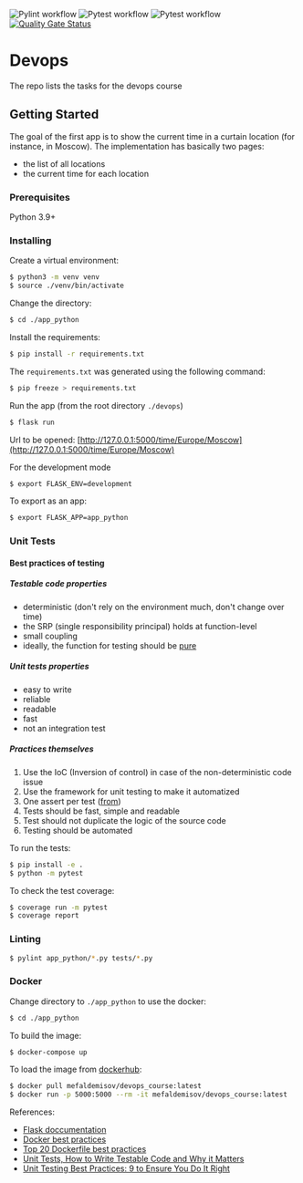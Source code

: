 ![Pylint workflow](https://github.com/MefAldemisov/devops/actions/workflows/pylint.yml/badge.svg)
![Pytest workflow](https://github.com/MefAldemisov/devops/actions/workflows/pytest.yml/badge.svg)
![Pytest workflow](https://github.com/MefAldemisov/devops/actions/workflows/docker.yml/badge.svg)
[![Quality Gate Status](https://sonarcloud.io/api/project_badges/measure?project=MefAldemisov_devops&metric=alert_status)](https://sonarcloud.io/dashboard?id=MefAldemisov_devops)

# Devops

The repo lists the tasks for the  devops course

## Getting Started

The goal of the first app is to show the current time in a curtain location (for instance, in Moscow).
The implementation has basically two pages:
- the list of all locations
- the current time for each location


### Prerequisites

Python 3.9+

### Installing

Create a virtual environment:
```bash
$ python3 -m venv venv
$ source ./venv/bin/activate
```
Change the directory:
```bash
$ cd ./app_python
```
Install the requirements:
```bash
$ pip install -r requirements.txt
```
The `requirements.txt` was generated using the following command:
```bash
$ pip freeze > requirements.txt
```
Run the app (from the root directory `./devops`)
```bash
$ flask run
```

Url to be opened:
[http://127.0.0.1:5000/time/Europe/Moscow](http://127.0.0.1:5000/time/Europe/Moscow)

For the development mode
```bash
$ export FLASK_ENV=development
```
To export as an app:
```bash
$ export FLASK_APP=app_python
```

### Unit Tests

#### Best practices of testing

##### Testable code properties

- deterministic (don't rely on the environment much, don't change over time) 
- the SRP (single responsibility principal) holds at function-level
- small coupling
- ideally, the function for testing should be [pure](https://en.wikipedia.org/wiki/Pure_function)

##### Unit tests properties

- easy to write
- reliable
- readable
- fast
- not an integration test

##### Practices themselves

1. Use the IoC (Inversion of control) in case of the non-deterministic code issue
2. Use the framework for unit testing to make it automatized
3. One assert per test ([from](https://stackify.com/unit-testing-basics-best-practices/))
4. Tests should be fast, simple and readable
5. Test should not duplicate the logic of the source code
6. Testing should be automated

To run the tests:
```bash
$ pip install -e .    
$ python -m pytest
```
To check the test coverage:
```bash
$ coverage run -m pytest
$ coverage report
```

### Linting

```bash
$ pylint app_python/*.py tests/*.py
```

### Docker

Change directory to `./app_python` to use the docker:
```bash
$ cd ./app_python
```
To build the image:
```bash
$ docker-compose up
```
To load the image from [dockerhub](https://hub.docker.com):
```bash
$ docker pull mefaldemisov/devops_course:latest
$ docker run -p 5000:5000 --rm -it mefaldemisov/devops_course:latest
```

References:
- [Flask doccumentation](https://flask.palletsprojects.com/en/2.0.x/)
- [Docker best practices](https://docs.docker.com/develop/develop-images/dockerfile_best-practices/) 
- [Top 20 Dockerfile best practices](https://sysdig.com/blog/dockerfile-best-practices/)
- [Unit Tests, How to Write Testable Code and Why it Matters](https://www.toptal.com/qa/how-to-write-testable-code-and-why-it-matters)
- [Unit Testing Best Practices: 9 to Ensure You Do It Right](https://www.testim.io/blog/unit-testing-best-practices/)